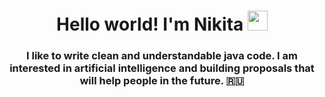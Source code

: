 
<h1 align="center">Hello world! I'm Nikita 
<img src="https://github.com/blackcater/blackcater/raw/main/images/Hi.gif" height="32"/></h1>
<h3 align="center">I like to write clean and understandable java code. I am interested in artificial intelligence and building proposals that will help people in the future. 🇷🇺</h3>

<!---
NikitaNazarjev89/NikitaNazarjev89 is a ✨ special ✨ repository because its `README.md` (this file) appears on your GitHub profile.
You can click the Preview link to take a look at your changes.
--->
